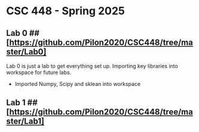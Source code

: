 # CSC 448 - Spring 2025 #
## Lab 0 ##  [https://github.com/Pilon2020/CSC448/tree/master/Lab0]
Lab 0 is just a lab to get everything set up. Importing key libraries into workspace for future labs.  
- Imported Numpy, Scipy and sklean into workspace

## Lab 1 ## [https://github.com/Pilon2020/CSC448/tree/master/Lab1]

